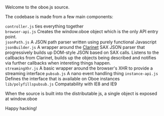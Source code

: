 
Welcome to the oboe.js source.
 
The codebase is made from a few main components:
 
`controller.js` ties everything together   
`browser-api.js` Creates the window.oboe object which is the only API entry point.  
`jsonPath.js` A JSON path parser written using purely functional Javascript                         
`jsonBuilder.js` A wrapper around the [Clarinet](https://github.com/dscape/clarinet) SAX JSON parser that progressively builds up DOM-style
   JSON based on SAX calls. Listens to the callbacks from Clarinet, builds up the objects being described
   and notifies via further callbacks when intereting things happen.      
`streamingXhr.js` A basic wrapper around the browser's XHR to provide a streaming interface
`pubsub.js` A nano event handling thing
`instance-api.js` Defines the interface that is available on Oboe instances 
`lib/polyfillspubsub.js` Compatability with IE8 and IE9
   
When the source is built into the distributable js, a single object is exposed at window.oboe    
 
Happy hacking!
